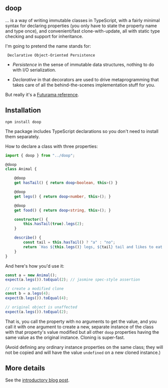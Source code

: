 ## doop

... is a way of writing immutable classes in TypeScript, with a fairly minimal syntax for declaring properties (you only have to state the property name and type once), and convenient/fast clone-with-update, all with static type checking and support for inheritance.

I'm going to pretend the name stands for:

     Declarative Object-Oriented Persistence

* *Persistence* in the sense of immutable data structures, nothing to do with
I/O serialization.

* *Declarative* in that decorators are used to drive metaprogramming that takes
care of all the behind-the-scenes implementation stuff for you.

But really it's a [Futurama reference](http://futurama.wikia.com/wiki/Democratic_Order_of_Planets).

## Installation

    npm install doop

The package includes TypeScript declarations so you don't need to install them separately.

How to declare a class with three properties:

```typescript
import { doop } from "../doop";

@doop
class Animal {

    @doop
    get hasTail() { return doop<boolean, this>() }

    @doop
    get legs() { return doop<number, this>(); }

    @doop
    get food() { return doop<string, this>(); }

    constructor() {
        this.hasTail(true).legs(2);
    }

    describe() {
        const tail = this.hasTail() ? "a" : "no";
        return `Has ${this.legs()} legs, ${tail} tail and likes to eat ${this.food()}.`;
    }
}
```

And here's how you'd use it:

```typescript
const a = new Animal();
expect(a.legs()).toEqual(2); // jasmine spec-style assertion

// create a modified clone
const b = a.legs(4);
expect(b.legs()).toEqual(4);

// original object is unaffected
expect(a.legs()).toEqual(2);
```

That is, you call the property with no arguments to get the value, and you call it with one argument to create a new, separate instance of the class with that property's value modified but all other `doop` properties having the same value as the original instance. Cloning is super-fast.

(Avoid defining any ordinary instance properties on the same class; they will not be copied and will have the value `undefined` on a new cloned instance.)

## More details

See the [introductory blog post](https://smellegantcode.wordpress.com/2016/03/07/doop-immutable-classes-for-typescript/).
